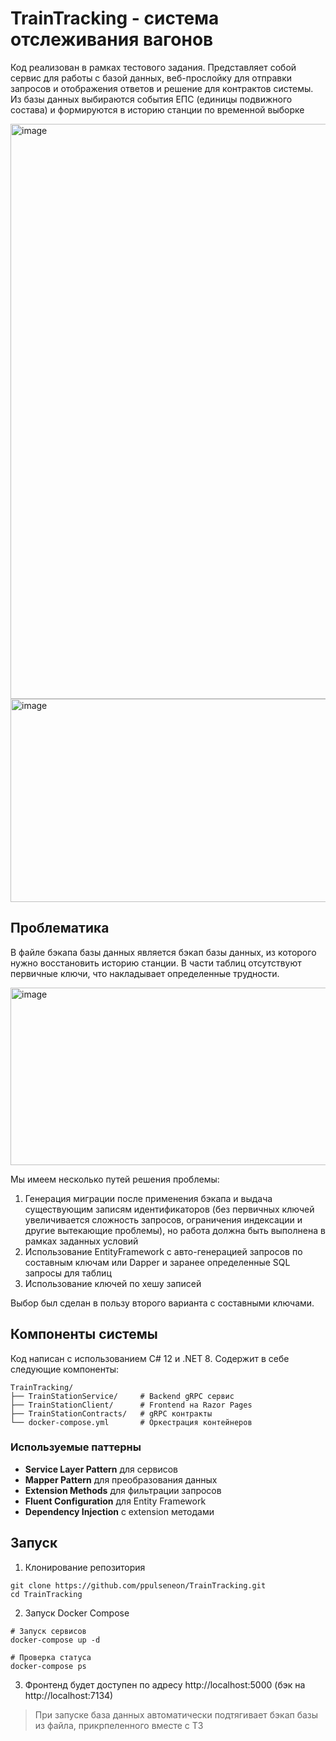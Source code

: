 # TrainTracking - система отслеживания вагонов

Код реализован в рамках тестового задания. Представляет собой сервис для работы с базой данных, веб-прослойку для отправки запросов и отображения ответов и решение для контрактов системы. Из базы данных выбираются события ЕПС (единицы подвижного состава) и формируются в историю станции по временной выборке

<img width="1410" height="920" alt="image" src="https://github.com/user-attachments/assets/9428fa62-85fa-4ac0-8eff-4e33600591af" />
<img width="1305" height="325" alt="image" src="https://github.com/user-attachments/assets/7df59371-75dc-4e38-b496-f8d6f8434a3c" />


## Проблематика

В файле бэкапа базы данных является бэкап базы данных, из которого нужно восстановить историю станции. В части таблиц отсутствуют первичные ключи, что накладывает определенные трудности. 


<img width="953" height="284" alt="image" src="https://github.com/user-attachments/assets/768bcf51-1900-4f4d-945a-267abc346e19" />


Мы имеем несколько путей решения проблемы:

1. Генерация миграции после применения бэкапа и выдача существующим записям идентификаторов (без первичных ключей увеличивается сложность запросов, ограничения индексации и другие вытекающие проблемы), но работа должна быть выполнена в рамках заданных условий
2. Использование EntityFramework с авто-генерацией запросов по составным ключам или Dapper и заранее определенные SQL запросы для таблиц
3. Использование ключей по хешу записей

Выбор был сделан в пользу второго варианта с составными ключами.

## Компоненты системы

Код написан с использованием C# 12 и .NET 8. Содержит в себе следующие компоненты:

```
TrainTracking/
├── TrainStationService/     # Backend gRPC сервис
├── TrainStationClient/      # Frontend на Razor Pages
├── TrainStationContracts/   # gRPC контракты
└── docker-compose.yml       # Оркестрация контейнеров
```

### Используемые паттерны
- **Service Layer Pattern** для сервисов
- **Mapper Pattern** для преобразования данных
- **Extension Methods** для фильтрации запросов
- **Fluent Configuration** для Entity Framework
- **Dependency Injection** с extension методами

## Запуск

1. Клонирование репозитория

```
git clone https://github.com/ppulseneon/TrainTracking.git
cd TrainTracking
```

2. Запуск Docker Compose

```
# Запуск сервисов
docker-compose up -d

# Проверка статуса 
docker-compose ps
```

3. Фронтенд будет доступен по адресу http://localhost:5000 (бэк на http://localhost:7134)

> При запуске база данных автоматически подтягивает бэкап базы из файла, прикрпеленного вместе с ТЗ

